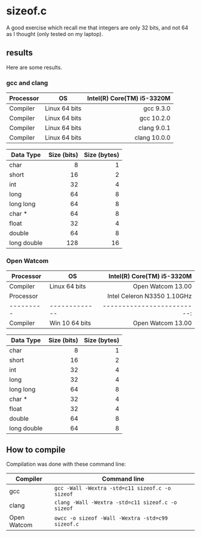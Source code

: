 # sizeof.c

A good exercise which recall me that integers are only 32 bits, and not 64 as I thought (only tested on my laptop).

## results

Here are some results.

### gcc and clang

| Processor | OS            | Intel(R) Core(TM) i5-3320M |
| --------- | ------------- | -------------------------: |
| Compiler  | Linux 64 bits |                 gcc  9.3.0 |
| Compiler  | Linux 64 bits |                 gcc 10.2.0 |
| Compiler  | Linux 64 bits |               clang  9.0.1 |
| Compiler  | Linux 64 bits |               clang 10.0.0 |


| Data Type   | Size (bits) | Size (bytes) |
| ----------- | ----------: | -----------: |
| char        |           8 |            1 |
| short       |          16 |            2 |
| int         |          32 |            4 |
| long        |          64 |            8 |
| long long   |          64 |            8 |
| char *      |          64 |            8 |
| float       |          32 |            4 |
| double      |          64 |            8 |
| long double |         128 |           16 |

### Open Watcom

| Processor | OS            | Intel(R) Core(TM) i5-3320M |
| --------- | ------------- | -------------------------: |
| Compiler  | Linux 64 bits |          Open Watcom 13.00 |
| Processor |               |Intel Celeron N3350 1.10GHz |
| --------- | ------------- | -------------------------: |
| Compiler  | Win 10 64 bits|          Open Watcom 13.00 |

| Data Type   | Size (bits) | Size (bytes) |
| ----------- | ----------: | -----------: |
| char        |           8 |            1 |
| short       |          16 |            2 |
| int         |          32 |            4 |
| long        |          32 |            4 |
| long   long |          64 |            8 |
| char   *    |          32 |            4 |
| float       |          32 |            4 |
| double      |          64 |            8 |
| long double |          64 |            8 |

## How to compile

Compilation was done with these command line:

| Compiler    | Command line                                      |
| ----------- | ------------------------------------------------- |
| gcc         | `gcc -Wall -Wextra -std=c11 sizeof.c -o sizeof`   |
| clang       | `clang -Wall -Wextra -std=c11 sizeof.c -o sizeof` |
| Open Watcom | `owcc -o sizeof -Wall -Wextra -std=c99 sizeof.c`  |

